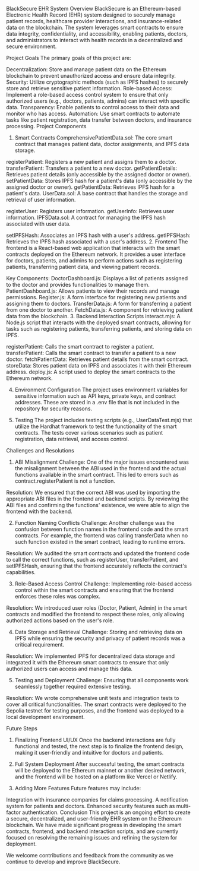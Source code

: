 BlackSecure EHR System
Overview
BlackSecure is an Ethereum-based Electronic Health Record (EHR) system designed to securely manage patient records, healthcare provider interactions, and insurance-related data on the blockchain. The system leverages smart contracts to ensure data integrity, confidentiality, and accessibility, enabling patients, doctors, and administrators to interact with health records in a decentralized and secure environment.

Project Goals
The primary goals of this project are:

Decentralization: Store and manage patient data on the Ethereum blockchain to prevent unauthorized access and ensure data integrity.
Security: Utilize cryptographic methods (such as IPFS hashes) to securely store and retrieve sensitive patient information.
Role-based Access: Implement a role-based access control system to ensure that only authorized users (e.g., doctors, patients, admins) can interact with specific data.
Transparency: Enable patients to control access to their data and monitor who has access.
Automation: Use smart contracts to automate tasks like patient registration, data transfer between doctors, and insurance processing.
Project Components
1. Smart Contracts
ComprehensivePatientData.sol: The core smart contract that manages patient data, doctor assignments, and IPFS data storage.

registerPatient: Registers a new patient and assigns them to a doctor.
transferPatient: Transfers a patient to a new doctor.
getPatientDetails: Retrieves patient details (only accessible by the assigned doctor or owner).
setPatientData: Stores IPFS hash for a patient's data (only accessible by the assigned doctor or owner).
getPatientData: Retrieves IPFS hash for a patient's data.
UserData.sol: A base contract that handles the storage and retrieval of user information.

registerUser: Registers user information.
getUserInfo: Retrieves user information.
IPFSData.sol: A contract for managing the IPFS hash associated with user data.

setIPFSHash: Associates an IPFS hash with a user's address.
getIPFSHash: Retrieves the IPFS hash associated with a user's address.
2. Frontend
The frontend is a React-based web application that interacts with the smart contracts deployed on the Ethereum network. It provides a user interface for doctors, patients, and admins to perform actions such as registering patients, transferring patient data, and viewing patient records.

Key Components:
DoctorDashboard.js: Displays a list of patients assigned to the doctor and provides functionalities to manage them.
PatientDashboard.js: Allows patients to view their records and manage permissions.
Register.js: A form interface for registering new patients and assigning them to doctors.
TransferData.js: A form for transferring a patient from one doctor to another.
FetchData.js: A component for retrieving patient data from the blockchain.
3. Backend Interaction Scripts
interact.mjs: A Node.js script that interacts with the deployed smart contracts, allowing for tasks such as registering patients, transferring patients, and storing data on IPFS.

registerPatient: Calls the smart contract to register a patient.
transferPatient: Calls the smart contract to transfer a patient to a new doctor.
fetchPatientData: Retrieves patient details from the smart contract.
storeData: Stores patient data on IPFS and associates it with their Ethereum address.
deploy.js: A script used to deploy the smart contracts to the Ethereum network.

4. Environment Configuration
The project uses environment variables for sensitive information such as API keys, private keys, and contract addresses. These are stored in a .env file that is not included in the repository for security reasons.

5. Testing
The project includes testing scripts (e.g., UserDataTest.mjs) that utilize the Hardhat framework to test the functionality of the smart contracts. The tests cover various scenarios such as patient registration, data retrieval, and access control.

Challenges and Resolutions
1. ABI Misalignment
Challenge: One of the major issues encountered was the misalignment between the ABI used in the frontend and the actual functions available in the smart contract. This led to errors such as contract.registerPatient is not a function.

Resolution: We ensured that the correct ABI was used by importing the appropriate ABI files in the frontend and backend scripts. By reviewing the ABI files and confirming the functions' existence, we were able to align the frontend with the backend.

2. Function Naming Conflicts
Challenge: Another challenge was the confusion between function names in the frontend code and the smart contracts. For example, the frontend was calling transferData when no such function existed in the smart contract, leading to runtime errors.

Resolution: We audited the smart contracts and updated the frontend code to call the correct functions, such as registerUser, transferPatient, and setIPFSHash, ensuring that the frontend accurately reflects the contract's capabilities.

3. Role-Based Access Control
Challenge: Implementing role-based access control within the smart contracts and ensuring that the frontend enforces these roles was complex.

Resolution: We introduced user roles (Doctor, Patient, Admin) in the smart contracts and modified the frontend to respect these roles, only allowing authorized actions based on the user's role.

4. Data Storage and Retrieval
Challenge: Storing and retrieving data on IPFS while ensuring the security and privacy of patient records was a critical requirement.

Resolution: We implemented IPFS for decentralized data storage and integrated it with the Ethereum smart contracts to ensure that only authorized users can access and manage this data.

5. Testing and Deployment
Challenge: Ensuring that all components work seamlessly together required extensive testing.

Resolution: We wrote comprehensive unit tests and integration tests to cover all critical functionalities. The smart contracts were deployed to the Sepolia testnet for testing purposes, and the frontend was deployed to a local development environment.

Future Steps
1. Finalizing Frontend UI/UX
Once the backend interactions are fully functional and tested, the next step is to finalize the frontend design, making it user-friendly and intuitive for doctors and patients.

2. Full System Deployment
After successful testing, the smart contracts will be deployed to the Ethereum mainnet or another desired network, and the frontend will be hosted on a platform like Vercel or Netlify.

3. Adding More Features
Future features may include:

Integration with insurance companies for claims processing.
A notification system for patients and doctors.
Enhanced security features such as multi-factor authentication.
Conclusion
This project is an ongoing effort to create a secure, decentralized, and user-friendly EHR system on the Ethereum blockchain. We have made significant progress in developing the smart contracts, frontend, and backend interaction scripts, and are currently focused on resolving the remaining issues and refining the system for deployment.

We welcome contributions and feedback from the community as we continue to develop and improve BlackSecure.
